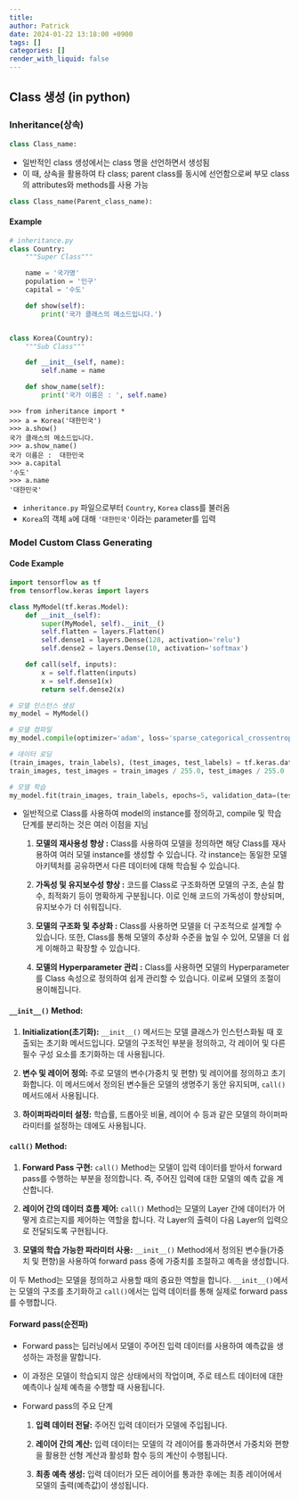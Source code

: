 ```yaml
---
title: 
author: Patrick
date: 2024-01-22 13:18:00 +0900
tags: []
categories: []
render_with_liquid: false
---
```

## Class 생성 (in python)
### Inheritance(상속)

```python
class Class_name:
```

- 일반적인 class 생성에서는 class 명을 선언하면서 생성됨
- 이 때, 상속을 활용하여 타 class; parent class를  동시에 선언함으로써 부모 class의 attributes와 methods를 사용 가능

```python
class Class_name(Parent_class_name):
```

#### Example

```python
# inheritance.py
class Country:
    """Super Class"""

    name = '국가명'
    population = '인구'
    capital = '수도'

    def show(self):
        print('국가 클래스의 메소드입니다.')


class Korea(Country):
    """Sub Class"""

    def __init__(self, name):
        self.name = name

    def show_name(self):
        print('국가 이름은 : ', self.name)
```

```REPL
>>> from inheritance import *
>>> a = Korea('대한민국')
>>> a.show()
국가 클래스의 메소드입니다.
>>> a.show_name()
국가 이름은 :  대한민국
>>> a.capital
'수도'
>>> a.name
'대한민국'
```

- `inheritance.py` 파일으로부터 `Country`, `Korea` class를 불러옴
- `Korea`의 객체 `a`에 대해 `'대한민국'`이라는 parameter를 입력

### Model Custom Class Generating

#### Code Example

```python
import tensorflow as tf
from tensorflow.keras import layers

class MyModel(tf.keras.Model):
    def __init__(self):
        super(MyModel, self).__init__()
        self.flatten = layers.Flatten()
        self.dense1 = layers.Dense(128, activation='relu')
        self.dense2 = layers.Dense(10, activation='softmax')

    def call(self, inputs):
        x = self.flatten(inputs)
        x = self.dense1(x)
        return self.dense2(x)

# 모델 인스턴스 생성
my_model = MyModel()

# 모델 컴파일
my_model.compile(optimizer='adam', loss='sparse_categorical_crossentropy', metrics=['accuracy'])

# 데이터 로딩
(train_images, train_labels), (test_images, test_labels) = tf.keras.datasets.mnist.load_data()
train_images, test_images = train_images / 255.0, test_images / 255.0

# 모델 학습
my_model.fit(train_images, train_labels, epochs=5, validation_data=(test_images, test_labels))
```
  
- 일반적으로 Class를 사용하여 model의 instance를 정의하고, compile 및 학습 단계를 분리하는 것은 여러 이점을 지님

	1. **모델의 재사용성 향상 :** Class를 사용하여 모델을 정의하면 해당 Class를 재사용하여 여러 모델 instance를 생성할 수 있습니다. 각 instance는 동일한 모델 아키텍처를 공유하면서 다른 데이터에 대해 학습될 수 있습니다.
	    
	2. **가독성 및 유지보수성 향상 :** 코드를 Class로 구조화하면 모델의 구조, 손실 함수, 최적화기 등이 명확하게 구분됩니다. 이로 인해 코드의 가독성이 향상되며, 유지보수가 더 쉬워집니다.
	    
	3. **모델의 구조화 및 추상화 :** Class를 사용하면 모델을 더 구조적으로 설계할 수 있습니다. 또한, Class를 통해 모델의 추상화 수준을 높일 수 있어, 모델을 더 쉽게 이해하고 확장할 수 있습니다.
	    
	4. **모델의 Hyperparameter 관리 :** Class를 사용하면 모델의 Hyperparameter를 Class 속성으로 정의하여 쉽게 관리할 수 있습니다. 이로써 모델의 조절이 용이해집니다.
#### `__init__()` Method:

1. **Initialization(초기화):** `__init__()` 메서드는 모델 클래스가 인스턴스화될 때 호출되는 초기화 메서드입니다. 모델의 구조적인 부분을 정의하고, 각 레이어 및 다른 필수 구성 요소를 초기화하는 데 사용됩니다.
    
2. **변수 및 레이어 정의:** 주로 모델의 변수(가중치 및 편향) 및 레이어를 정의하고 초기화합니다. 이 메서드에서 정의된 변수들은 모델의 생명주기 동안 유지되며, `call()` 메서드에서 사용됩니다.
    
3. **하이퍼파라미터 설정:** 학습률, 드롭아웃 비율, 레이어 수 등과 같은 모델의 하이퍼파라미터를 설정하는 데에도 사용됩니다.
    

#### `call()` Method:

1. **Forward Pass 구현:** `call()` Method는 모델이 입력 데이터를 받아서 forward pass를 수행하는 부분을 정의합니다. 즉, 주어진 입력에 대한 모델의 예측 값을 계산합니다.
    
2. **레이어 간의 데이터 흐름 제어:** `call()` Method는 모델의 Layer 간에 데이터가 어떻게 흐르는지를 제어하는 역할을 합니다. 각 Layer의 출력이 다음 Layer의 입력으로 전달되도록 구현됩니다.
    
3. **모델의 학습 가능한 파라미터 사용:** `__init__()` Method에서 정의된 변수들(가중치 및 편향)을 사용하여 forward pass 중에 가중치를 조절하고 예측을 생성합니다.
    

이 두 Method는 모델을 정의하고 사용할 때의 중요한 역할을 합니다. `__init__()`에서는 모델의 구조를 초기화하고 `call()`에서는 입력 데이터를 통해 실제로 forward pass를 수행합니다.

#### Forward pass(순전파)

- Forward pass는 딥러닝에서 모델이 주어진 입력 데이터를 사용하여 예측값을 생성하는 과정을 말합니다. 
- 이 과정은 모델이 학습되지 않은 상태에서의 작업이며, 주로 테스트 데이터에 대한 예측이나 실제 예측을 수행할 때 사용됩니다.

- Forward pass의 주요 단계
	1. **입력 데이터 전달:** 주어진 입력 데이터가 모델에 주입됩니다.
	    
	2. **레이어 간의 계산:** 입력 데이터는 모델의 각 레이어를 통과하면서 가중치와 편향을 활용한 선형 계산과 활성화 함수 등의 계산이 수행됩니다.
	    
	3. **최종 예측 생성:** 입력 데이터가 모든 레이어를 통과한 후에는 최종 레이어에서 모델의 출력(예측값)이 생성됩니다.